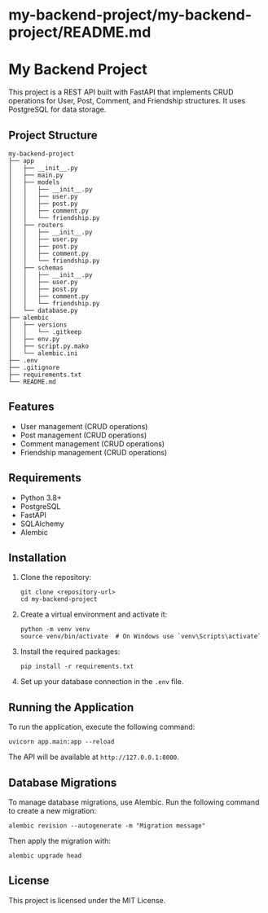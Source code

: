 # my-backend-project/my-backend-project/README.md

# My Backend Project

This project is a REST API built with FastAPI that implements CRUD operations for User, Post, Comment, and Friendship structures. It uses PostgreSQL for data storage.

## Project Structure

```
my-backend-project
├── app
│   ├── __init__.py
│   ├── main.py
│   ├── models
│   │   ├── __init__.py
│   │   ├── user.py
│   │   ├── post.py
│   │   ├── comment.py
│   │   └── friendship.py
│   ├── routers
│   │   ├── __init__.py
│   │   ├── user.py
│   │   ├── post.py
│   │   ├── comment.py
│   │   └── friendship.py
│   ├── schemas
│   │   ├── __init__.py
│   │   ├── user.py
│   │   ├── post.py
│   │   ├── comment.py
│   │   └── friendship.py
│   └── database.py
├── alembic
│   ├── versions
│   │   └── .gitkeep
│   ├── env.py
│   ├── script.py.mako
│   └── alembic.ini
├── .env
├── .gitignore
├── requirements.txt
└── README.md
```

## Features

- User management (CRUD operations)
- Post management (CRUD operations)
- Comment management (CRUD operations)
- Friendship management (CRUD operations)

## Requirements

- Python 3.8+
- PostgreSQL
- FastAPI
- SQLAlchemy
- Alembic

## Installation

1. Clone the repository:
   ```
   git clone <repository-url>
   cd my-backend-project
   ```

2. Create a virtual environment and activate it:
   ```
   python -m venv venv
   source venv/bin/activate  # On Windows use `venv\Scripts\activate`
   ```

3. Install the required packages:
   ```
   pip install -r requirements.txt
   ```

4. Set up your database connection in the `.env` file.

## Running the Application

To run the application, execute the following command:

```
uvicorn app.main:app --reload
```

The API will be available at `http://127.0.0.1:8000`.

## Database Migrations

To manage database migrations, use Alembic. Run the following command to create a new migration:

```
alembic revision --autogenerate -m "Migration message"
```

Then apply the migration with:

```
alembic upgrade head
```

## License

This project is licensed under the MIT License.